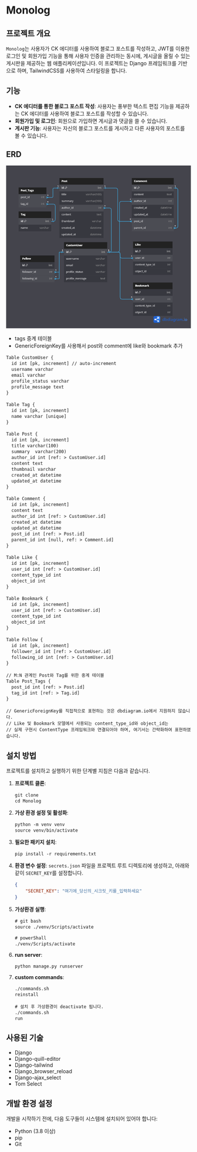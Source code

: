 
# Monolog

## 프로젝트 개요
`Monolog`는 사용자가 CK 에디터를 사용하여 블로그 포스트를 작성하고, JWT를 이용한 로그인 및 회원가입 기능을 통해 사용자 인증을 관리하는 동시에, 게시글을 올릴 수 있는 게시판을 제공하는 웹 애플리케이션입니다. 이 프로젝트는 Django 프레임워크를 기반으로 하며, TailwindCSS를 사용하여 스타일링을 합니다.

## 기능
- **CK 에디터를 통한 블로그 포스트 작성**: 사용자는 풍부한 텍스트 편집 기능을 제공하는 CK 에디터를 사용하여 블로그 포스트를 작성할 수 있습니다.
- **회원가입 및 로그인**: 회원으로 가입하면 게시글과 댓글을 쓸 수 있습니다.
- **게시판 기능**: 사용자는 자신의 블로그 포스트를 게시하고 다른 사용자의 포스트를 볼 수 있습니다.


## ERD
![Database ERD](./static/images/readme/erd.png)

- tags 중계 테이블
- GenericForeignKey를 사용해서 post와 comment에 like와 bookmark 추가

```
Table CustomUser {
  id int [pk, increment] // auto-increment
  username varchar
  email varchar
  profile_status varchar
  profile_message text
}

Table Tag {
  id int [pk, increment]
  name varchar [unique]
}

Table Post {
  id int [pk, increment]
  title varchar(100)
  summary  varchar(200)
  author_id int [ref: > CustomUser.id]
  content text
  thumbnail varchar
  created_at datetime
  updated_at datetime
}

Table Comment {
  id int [pk, increment]
  content text
  author_id int [ref: > CustomUser.id]
  created_at datetime
  updated_at datetime
  post_id int [ref: > Post.id]
  parent_id int [null, ref: > Comment.id] 
}

Table Like {
  id int [pk, increment]
  user_id int [ref: > CustomUser.id]
  content_type_id int
  object_id int
}

Table Bookmark {
  id int [pk, increment]
  user_id int [ref: > CustomUser.id]
  content_type_id int
  object_id int
}

Table Follow {
  id int [pk, increment]
  follower_id int [ref: > CustomUser.id]
  following_id int [ref: > CustomUser.id]
}

// M:N 관계인 Post와 Tag를 위한 중계 테이블
Table Post_Tags {
  post_id int [ref: > Post.id]
  tag_id int [ref: > Tag.id]
}

// GenericForeignKey를 직접적으로 표현하는 것은 dbdiagram.io에서 지원하지 않습니다.
// Like 및 Bookmark 모델에서 사용되는 content_type_id와 object_id는 
// 실제 구현시 ContentType 프레임워크와 연결되어야 하며, 여기서는 간략화하여 표현하였습니다.
```
## 설치 방법
프로젝트를 설치하고 실행하기 위한 단계별 지침은 다음과 같습니다.

1. **프로젝트 클론**:
    ```
    git clone
    cd Monolog
    ```

2. **가상 환경 설정 및 활성화**:
    ```
    python -m venv venv
    source venv/bin/activate
    ```

3. **필요한 패키지 설치**:
    ```
    pip install -r requirements.txt
    ```

4. **환경 변수 설정**:
    `secrets.json` 파일을 프로젝트 루트 디렉토리에 생성하고, 아래와 같이 `SECRET_KEY`를 설정합니다.
    ```json
    {
        "SECRET_KEY": "여기에_당신의_시크릿_키를_입력하세요"
    }
    ```

5. **가상환경 실행**:
    ```
    # git bash
    source ./venv/Scripts/activate
    ```

    ```
    # powerShall
    ./venv/Scripts/activate
    ```

6. **run server**:
    ```
   python manage.py runserver
    ```


7. **custom commands**:
    ```
    ./commands.sh
    reinstall

    # 설치 후 가상환경이 deactivate 됩니다.
    ./commands.sh
    run
    ```

## 사용된 기술
- Django 
- Django-quill-editor
- Django-tailwind
- Django_browser_reload
- Django-ajax_select
- Tom Select

## 개발 환경 설정
개발을 시작하기 전에, 다음 도구들이 시스템에 설치되어 있어야 합니다:
- Python (3.8 이상)
- pip
- Git

